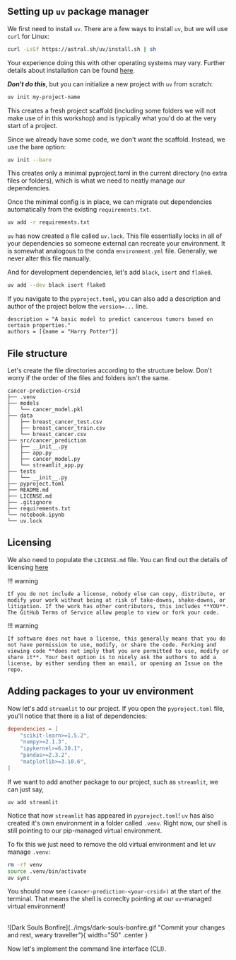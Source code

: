 ## Setting up `uv` package manager
We first need to install `uv`. There are a few ways to install `uv`, but we will use `curl` for Linux:
```bash
curl -LsSf https://astral.sh/uv/install.sh | sh
```
Your experience doing this with other operating systems may vary. Further details about installation can be found [here](https://docs.astral.sh/uv/getting-started/installation/).

_**Don't do this**_, but you can initialize a new project with `uv` from scratch:
```bash
uv init my-project-name
```
This creates a fresh project scaffold (including some folders we will not make use of in this workshop) and is typically what you'd do at the very start of a project.

Since we already have some code, we don't want the scaffold. Instead, we use the bare option:
```bash
uv init --bare
```
This creates only a minimal pyproject.toml in the current directory (no extra files or folders), which is what we need to neatly manage our dependencies.

Once the minimal config is in place, we can migrate out dependencies automatically from the existing `requirements.txt`.
```bash
uv add -r requirements.txt
```
`uv` has now created a file called `uv.lock`. This file essentially locks in all of your dependencies so someone external can recreate your environment. It is somewhat analogous to the conda `environment.yml` file. Generally, we never alter this file manually.

And for development dependencies, let's add `black`, `isort` and `flake8`.
```bash
uv add --dev black isort flake8
```
If you navigate to the `pyproject.toml`, you can also add a description and author of the project below the `version=...` line.
```
description = "A basic model to predict cancerous tumors based on certain properties."
authors = [{name = "Harry Potter"}]
```
## File structure <a id="poetry-files"></a>
Let's create the file directories according to the structure below. Don't worry if the order of the files and folders isn't the same.
```
cancer-prediction-crsid
├── .venv
├── models
│   └── cancer_model.pkl
├── data
│   ├── breast_cancer_test.csv
│   ├── breast_cancer_train.csv
│   └── breast_cancer.csv
├── src/cancer_prediction
│   ├── __init__.py
│   ├── app.py
│   ├── cancer_model.py
│   └── streamlit_app.py
├── tests
│   └── __init__.py
├── pyproject.toml
├── README.md
├── LICENSE.md
├── .gitignore
├── requirements.txt
└── notebook.ipynb
└── uv.lock
```

## Licensing <a id="poetry-licensing"></a>
We also need to populate the `LICENSE.md` file. You can find out the details of licensing [here](https://choosealicense.com/)

!!! warning

    If you do not include a license, nobody else can copy, distribute, or modify your work without being at risk of take-downs, shake-downs, or litigation. If the work has other contributors, this includes **YOU**. The GitHub Terms of Service allow people to view or fork your code. 

!!! warning

    If software does not have a license, this generally means that you do not have permission to use, modify, or share the code. Forking and viewing code **does not imply that you are permitted to use, modify or share it**. Your best option is to nicely ask the authors to add a license, by either sending them an email, or opening an Issue on the repo.

## Adding packages to your uv environment
Now let's add `streamlit` to our project. If you open the `pyproject.toml` file, you'll notice that there is a list of dependencies:

```toml
dependencies = [
    "scikit-learn>=1.5.2",
    "numpy>=2.1.3",
    "ipykernel>=6.30.1",
    "pandas>=2.3.2",
    "matplotlib>=3.10.6",
]
```

If we want to add another package to our project, such as `streamlit`, we can just say,
```
uv add streamlit
```

Notice that now `streamlit` has appeared in `pyproject.toml`! `uv` has also created it's own environment in a folder called `.venv`. Right now, our shell is still pointing to our pip-managed virtual environment.

To fix this we just need to remove the old virtual environment and let uv manage `.venv`:
```bash
rm -rf venv
source .venv/bin/activate
uv sync
```

You should now see `(cancer-prediction-<your-crsid>)` at the start of the terminal. That means the shell is correclty pointing at our `uv`-managed virtual environment!

<br>
![Dark Souls Bonfire](../imgs/dark-souls-bonfire.gif "Commit your changes and rest, weary traveller"){ width="50" .center }
<br>

Now let's implement the command line interface (CLI).